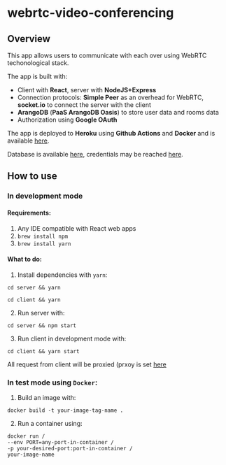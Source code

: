 # webrtc-video-conferencing

## Overview

This app allows users to communicate with each over using WebRTC techonological stack.

The app is built with:

- Client with **React**, server with **NodeJS+Express**
- Connection protocols: **Simple Peer** as an overhead for WebRTC, **socket.io** to connect the server with the client
- **ArangoDB** (**PaaS ArangoDB Oasis**) to store user data and rooms data
- Authorization using **Google OAuth**

The app is deployed to **Heroku** using **Github Actions** and **Docker** and is available [here](https://webrtc-video-conferencing.herokuapp.com).

Database is available [here](https://f470bba3add9.arangodb.cloud:8529/_db/_system/_admin/aardvark/index.html), credentials may be reached [here](https://github.com/thinkingabouther/webrtc-video-conferencing/blob/master/server/config.js).

## How to use

### In development mode

#### Requirements:

1. Any IDE compatible with React web apps
2. `brew install npm`
3. `brew install yarn`

#### What to do:

1. Install dependencies with `yarn`:

```
cd server && yarn
```

```
cd client && yarn
```

2. Run server with:

```
cd server && npm start
```

3. Run client in development mode with:

```
cd client && yarn start
```

All request from client will be proxied (prxoy is set [here](https://github.com/thinkingabouther/webrtc-video-conferencing/blob/master/client/package.json)

### In test mode using `Docker`:

1. Build an image with:

```
docker build -t your-image-tag-name .
```

2. Run a container using:

```
docker run /
--env PORT=any-port-in-container /
-p your-desired-port:port-in-container /
your-image-name
```
